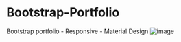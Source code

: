 # Bootstrap-Portfolio
Bootstrap portfolio - Responsive - Material Design
![image](https://github.com/esarmiem/Bootstrap-Portfolio/assets/114357859/a9cdb17b-f2d0-431f-b7d8-bf49c90f5cb5)
